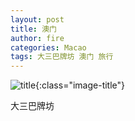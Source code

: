 ```yaml
---
layout: post
title: 澳门
author: fire
categories: Macao 
tags: 大三巴牌坊 澳门 旅行
---
```


![title](https://image.sideproject.cn/titlex/title_018.jpg){:class="image-title"}

大三巴牌坊

